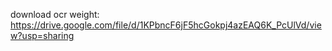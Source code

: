 download ocr weight: https://drive.google.com/file/d/1KPbncF6jF5hcGokpj4azEAQ6K_PcUlVd/view?usp=sharing

